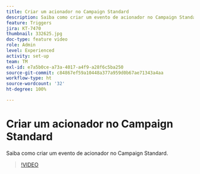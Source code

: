```yaml
---
title: Criar um acionador no Campaign Standard
description: Saiba como criar um evento de acionador no Campaign Standard.
feature: Triggers
jira: KT-7470
thumbnail: 332625.jpg
doc-type: feature video
role: Admin
level: Experienced
activity: set-up
team: TM
exl-id: e7a5b0ce-a73a-4017-a4f9-a28f6c5ba250
source-git-commit: c84867ef59a10448a377a959d0b67ae71343a4aa
workflow-type: ht
source-wordcount: '32'
ht-degree: 100%

---
```


# Criar um acionador no Campaign Standard

Saiba como criar um evento de acionador no Campaign Standard.

>[!VIDEO](https://video.tv.adobe.com/v/332625?quality=12&learn=on)

